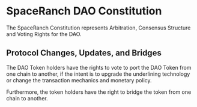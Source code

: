 # SpaceRanch DAO Constitution

The SpaceRanch Constitution represents Arbitration, Consensus Structure and Voting Rights for the DAO. 


## Protocol Changes, Updates, and Bridges
The DAO Token holders have the rights to vote to port the DAO Token from one chain to another, if the intent is to upgrade the underlining technology or change the transaction mechanics and monetary policy. 

Furthermore, the token holders have the right to bridge the token from one chain to another.
